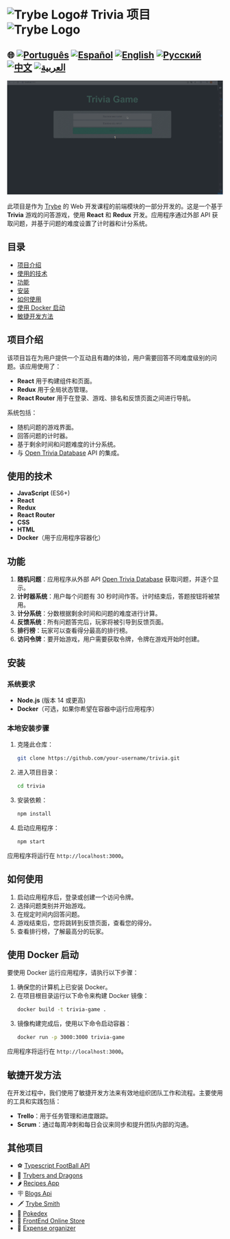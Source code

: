 # <img src="https://agenciars.com.br/wp-content/uploads/2022/06/Trybe.png" alt="Trybe Logo" width="52" height="30" /># Trivia 项目 <img src="https://agenciars.com.br/wp-content/uploads/2022/06/Trybe.png" alt="Trybe Logo" width="52" height="30" />

## 🌐 [![Português](https://img.shields.io/badge/Português-green)](https://github.com/SamuelRocha91/trivia_game/blob/main/README.md) [![Español](https://img.shields.io/badge/Español-yellow)](https://github.com/SamuelRocha91/trivia_game/blob/main/README_es.md) [![English](https://img.shields.io/badge/English-blue)](https://github.com/SamuelRocha91/trivia_game/blob/main/README_en.md) [![Русский](https://img.shields.io/badge/Русский-lightgrey)](https://github.com/SamuelRocha91/trivia_game/blob/main/README_ru.md) [![中文](https://img.shields.io/badge/中文-red)](https://github.com/SamuelRocha91/trivia_game/blob/main/README_ch.md) [![العربية](https://img.shields.io/badge/العربية-orange)](https://github.com/SamuelRocha91/trivia_game/blob/main/README_ar.md)

![应用预览](./public/trivia.gif)

此项目是作为 [Trybe](https://www.betrybe.com/) 的 Web 开发课程的前端模块的一部分开发的。这是一个基于 **Trivia** 游戏的问答游戏，使用 **React** 和 **Redux** 开发。应用程序通过外部 API 获取问题，并基于问题的难度设置了计时器和计分系统。

## 目录

- [项目介绍](#项目介绍)
- [使用的技术](#使用的技术)
- [功能](#功能)
- [安装](#安装)
- [如何使用](#如何使用)
- [使用 Docker 启动](#使用-Docker-启动)
- [敏捷开发方法](#敏捷开发方法)

## 项目介绍

该项目旨在为用户提供一个互动且有趣的体验，用户需要回答不同难度级别的问题。该应用使用了：

- **React** 用于构建组件和页面。
- **Redux** 用于全局状态管理。
- **React Router** 用于在登录、游戏、排名和反馈页面之间进行导航。

系统包括：

- 随机问题的游戏界面。
- 回答问题的计时器。
- 基于剩余时间和问题难度的计分系统。
- 与 [Open Trivia Database](https://opentdb.com/) API 的集成。

## 使用的技术

- **JavaScript** (ES6+)
- **React**
- **Redux**
- **React Router**
- **CSS**
- **HTML**
- **Docker**（用于应用程序容器化）

## 功能

1. **随机问题**：应用程序从外部 API [Open Trivia Database](https://opentdb.com/) 获取问题，并逐个显示。
2. **计时器系统**：用户每个问题有 30 秒时间作答。计时结束后，答题按钮将被禁用。
3. **计分系统**：分数根据剩余时间和问题的难度进行计算。
4. **反馈系统**：所有问题答完后，玩家将被引导到反馈页面。
5. **排行榜**：玩家可以查看得分最高的排行榜。
6. **访问令牌**：要开始游戏，用户需要获取令牌，令牌在游戏开始时创建。

## 安装

### 系统要求

- **Node.js** (版本 14 或更高)
- **Docker**（可选，如果你希望在容器中运行应用程序）

### 本地安装步骤

1. 克隆此仓库：
   ```bash
   git clone https://github.com/your-username/trivia.git
   ```
2. 进入项目目录：
   ```bash
   cd trivia
   ```
3. 安装依赖：
   ```bash
   npm install
   ```

4. 启动应用程序：
   ```bash
   npm start
   ```

应用程序将运行在 `http://localhost:3000`。

## 如何使用

1. 启动应用程序后，登录或创建一个访问令牌。
2. 选择问题类别并开始游戏。
3. 在规定时间内回答问题。
4. 游戏结束后，您将跳转到反馈页面，查看您的得分。
5. 查看排行榜，了解最高分的玩家。

## 使用 Docker 启动

要使用 Docker 运行应用程序，请执行以下步骤：

1. 确保您的计算机上已安装 Docker。
2. 在项目根目录运行以下命令来构建 Docker 镜像：
   ```bash
   docker build -t trivia-game .
   ```
3. 镜像构建完成后，使用以下命令启动容器：
   ```bash
   docker run -p 3000:3000 trivia-game
   ```

应用程序将运行在 `http://localhost:3000`。

## 敏捷开发方法

在开发过程中，我们使用了敏捷开发方法来有效地组织团队工作和流程。主要使用的工具和实践包括：

- **Trello**：用于任务管理和进度跟踪。
- **Scrum**：通过每周冲刺和每日会议来同步和提升团队内部的沟通。

## 其他项目

- ⚽ [Typescript FootBall API](https://github.com/SamuelRocha91/trybeFutebolClube/blob/main/README_ch.md)
- 🐉 [Trybers and Dragons](https://github.com/SamuelRocha91/trybeAndDragons/blob/main/README_ch.md)
- 🌶️ [Recipes App](https://github.com/SamuelRocha91/ProjectRecipesApp/blob/main/README_ch.md)
- 🪧 [Blogs Api](https://github.com/SamuelRocha91/BlogsApi/blob/main/README_ch.md)
- 🗡️ [Trybe Smith](https://github.com/SamuelRocha91/TrybeSmith/blob/main/README_ch.md)
- 🐣 [Pokedex](https://github.com/SamuelRocha91/pokedex/blob/main/README_ch.md)
- 🏪 [FrontEnd Online Store](https://github.com/SamuelRocha91/project-frontend-online-store/blob/main/README_ch.md)
- 👛 [Expense organizer](https://github.com/SamuelRocha91/project-trybewallet/blob/main/README_ch.md)
